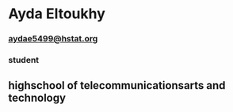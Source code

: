 # Ayda Eltoukhy
### aydae5499@hstat.org


### student
## highschool of telecommunicationsarts and technology 